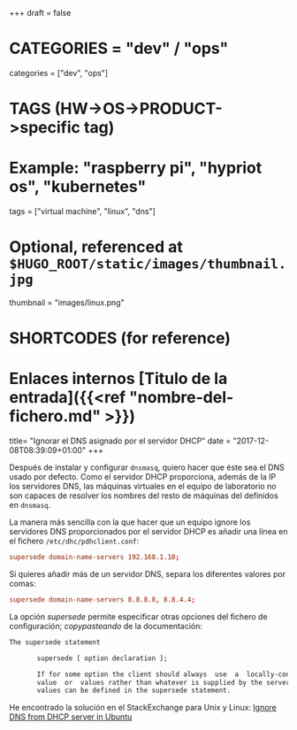 +++
draft = false

# CATEGORIES = "dev" / "ops"
categories = ["dev", "ops"]
# TAGS (HW->OS->PRODUCT->specific tag)
# Example: "raspberry pi", "hypriot os", "kubernetes"

tags = ["virtual machine", "linux", "dns"]

# Optional, referenced at `$HUGO_ROOT/static/images/thumbnail.jpg`
thumbnail = "images/linux.png"

# SHORTCODES (for reference)

# Enlaces internos [Titulo de la entrada]({{<ref "nombre-del-fichero.md" >}})


title=  "Ignorar el DNS asignado por el servidor DHCP"
date = "2017-12-08T08:39:09+01:00"
+++

Después de instalar y configurar `dnsmasq`, quiero hacer que éste sea el DNS usado por defecto. Como el servidor DHCP proporciona, además de la IP los servidores DNS, las máquinas virtuales en el equipo de laboratorio no son capaces de resolver los nombres del resto de máquinas del definidos en `dnsmasq`.

<!--more-->

La manera más sencilla con la que hacer que un equipo ignore los servidores DNS proporcionados por el servidor DHCP es añadir una línea en el fichero `/etc/dhc/pdhclient.conf`:

```conf
supersede domain-name-servers 192.168.1.10;
```

Si quieres añadir más de un servidor DNS, separa los diferentes valores por comas:

```conf
supersede domain-name-servers 8.8.8.8, 8.8.4.4;
```

La opción _supersede_ permite especificar otras opciones del fichero de configuración; _copypasteando_ de la documentación:

```txt
The supersede statement

       supersede [ option declaration ];

       If for some option the client should always  use  a  locally-configured
       value  or  values rather than whatever is supplied by the server, these
       values can be defined in the supersede statement.
```

He encontrado la solución en el StackExchange para Unix y Linux: [Ignore DNS from DHCP server in Ubuntu](https://unix.stackexchange.com/questions/136117/ignore-dns-from-dhcp-server-in-ubuntu)